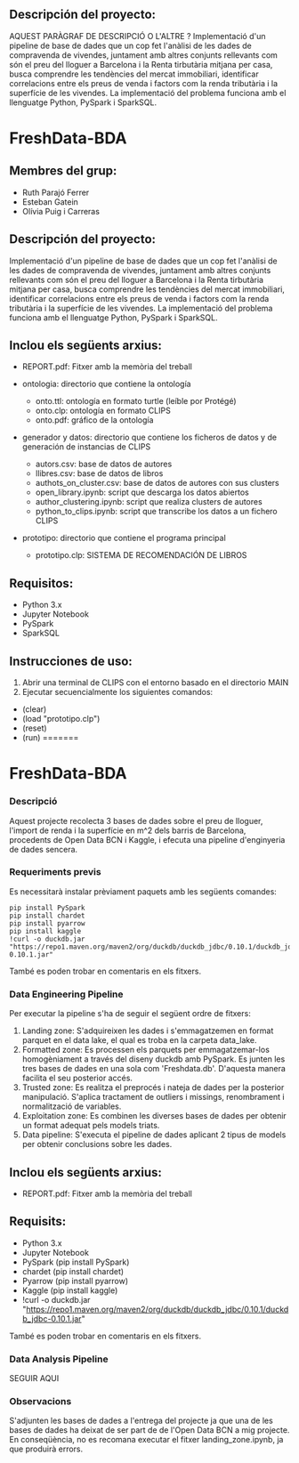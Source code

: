 ## Descripción del proyecto:
AQUEST PARÀGRAF DE DESCRIPCIÓ O L'ALTRE ?
Implementació d'un pipeline de base de dades que un cop fet l'anàlisi de les dades de compravenda de vivendes, juntament amb altres conjunts rellevants com són el preu del lloguer a Barcelona i la Renta tirbutària mitjana per casa, busca comprendre les tendències del mercat immobiliari, identificar correlacions entre els preus de venda i factors com la renda tributària i la superfície de les vivendes. La implementació del problema funciona amb el llenguatge Python, PySpark i SparkSQL.

# FreshData-BDA 
## Membres del grup:
* Ruth Parajó Ferrer
* Esteban Gatein
* Olívia Puig i Carreras

## Descripción del proyecto:
Implementació d'un pipeline de base de dades que un cop fet l'anàlisi de les dades de compravenda de vivendes, juntament amb altres conjunts rellevants com són el preu del lloguer a Barcelona i la Renta tirbutària mitjana per casa, busca comprendre les tendències del mercat immobiliari, identificar correlacions entre els preus de venda i factors com la renda tributària i la superfície de les vivendes. La implementació del problema funciona amb el llenguatge Python, PySpark i SparkSQL.

## Inclou els següents arxius:
* REPORT.pdf: Fitxer amb la memòria del treball

* ontologia: directorio que contiene la ontología
  * onto.ttl: ontología en formato turtle (leíble por Protégé)
  * onto.clp: ontología en formato CLIPS
  * onto.pdf: gráfico de la ontología
* generador y datos: directorio que contiene los ficheros de datos y de generación de instancias de CLIPS
  * autors.csv: base de datos de autores
  * llibres.csv: base de datos de libros
  * authots_on_cluster.csv: base de datos de autores con sus clusters
  * open_library.ipynb: script que descarga los datos abiertos
  * author_clustering.ipynb: script que realiza clusters de autores 
  * python_to_clips.ipynb: script que transcribe los datos a un fichero CLIPS
* prototipo: directorio que contiene el programa principal
  * prototipo.clp: SISTEMA DE RECOMENDACIÓN DE LIBROS
 
## Requisitos:
- Python 3.x 
- Jupyter Notebook
- PySpark
- SparkSQL

## Instrucciones de uso:
1. Abrir una terminal de CLIPS con el entorno basado en el directorio MAIN
2. Ejecutar secuencialmente los siguientes comandos:
  * (clear)
  * (load "prototipo.clp")
  * (reset)
  * (run)
=======
# FreshData-BDA

### Descripció
Aquest projecte recolecta 3 bases de dades sobre el preu de lloguer, l'import de renda i la superfície en m^2 dels barris de Barcelona, procedents de Open Data BCN i Kaggle, i efecuta una pipeline d'enginyeria de dades sencera. 

### Requeriments previs
Es necessitarà instalar prèviament paquets amb les següents comandes:
```
pip install PySpark
pip install chardet
pip install pyarrow
pip install kaggle
!curl -o duckdb.jar "https://repo1.maven.org/maven2/org/duckdb/duckdb_jdbc/0.10.1/duckdb_jdbc-0.10.1.jar"
```
També es poden trobar en comentaris en els fitxers.

### Data Engineering Pipeline
Per executar la pipeline s'ha de seguir el següent ordre de fitxers:
1. Landing zone: S'adquireixen les dades i s'emmagatzemen en format parquet en el data lake, el qual es troba en la carpeta data_lake.
2. Formatted zone: Es processen els parquets per emmagatzemar-los homogèniament a través del diseny duckdb amb PySpark. Es junten les tres bases de dades en una sola com 'Freshdata.db'. D'aquesta manera facilita el seu posterior accés.
3. Trusted zone: Es realitza el preprocés i nateja de dades per la posterior manipulació. S'aplica tractament de outliers i missings, renombrament i normalització de variables. 
4. Exploitation zone: Es combinen les diverses bases de dades per obtenir un format adequat pels models triats.
5. Data pipeline: S'executa el pipeline de dades aplicant 2 tipus de models per obtenir conclusions sobre les dades.

## Inclou els següents arxius:
* REPORT.pdf: Fitxer amb la memòria del treball

## Requisits:
- Python 3.x 
- Jupyter Notebook
- PySpark (pip install PySpark)
- chardet (pip install chardet)
- Pyarrow (pip install pyarrow)
- Kaggle (pip install kaggle)
- !curl -o duckdb.jar "https://repo1.maven.org/maven2/org/duckdb/duckdb_jdbc/0.10.1/duckdb_jdbc-0.10.1.jar"

També es poden trobar en comentaris en els fitxers.

### Data Analysis Pipeline

SEGUIR AQUI

### Observacions
S'adjunten les bases de dades a l'entrega del projecte ja que una de les bases de dades ha deixat de ser part de de l'Open Data BCN a mig projecte. En conseqüència, no es recomana executar el fitxer landing_zone.ipynb, ja que produirà errors.  
